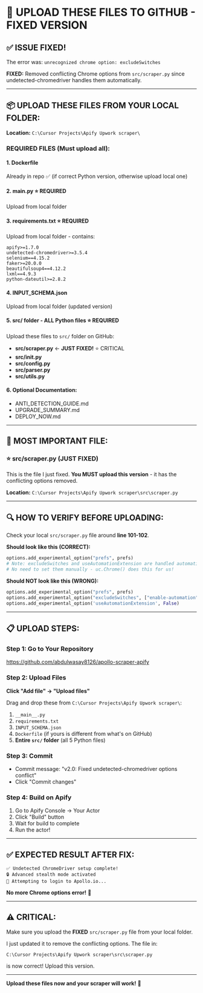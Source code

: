 # 🚀 UPLOAD THESE FILES TO GITHUB - FIXED VERSION

## ✅ **ISSUE FIXED!**

The error was: `unrecognized chrome option: excludeSwitches`

**FIXED:** Removed conflicting Chrome options from `src/scraper.py` since undetected-chromedriver handles them automatically.

---

## 📦 **UPLOAD THESE FILES FROM YOUR LOCAL FOLDER:**

**Location:** `C:\Cursor Projects\Apify Upwork scraper\`

### **REQUIRED FILES (Must upload all):**

#### 1. **Dockerfile**
Already in repo ✅ (if correct Python version, otherwise upload local one)

#### 2. **__main__.py** ⭐ REQUIRED
Upload from local folder

#### 3. **requirements.txt** ⭐ REQUIRED
Upload from local folder - contains:
```
apify>=1.7.0
undetected-chromedriver>=3.5.4
selenium==4.15.2
faker>=20.0.0
beautifulsoup4==4.12.2
lxml==4.9.3
python-dateutil>=2.8.2
```

#### 4. **INPUT_SCHEMA.json**
Upload from local folder (updated version)

#### 5. **src/** folder - ALL Python files ⭐ REQUIRED

Upload these files to `src/` folder on GitHub:

- **src/scraper.py** ← **JUST FIXED!** ⭐ CRITICAL
- **src/__init__.py**
- **src/config.py**
- **src/parser.py**
- **src/utils.py**

#### 6. **Optional Documentation:**
- ANTI_DETECTION_GUIDE.md
- UPGRADE_SUMMARY.md
- DEPLOY_NOW.md

---

## 🎯 **MOST IMPORTANT FILE:**

### ⭐ **src/scraper.py** (JUST FIXED)

This is the file I just fixed. **You MUST upload this version** - it has the conflicting options removed.

**Location:** `C:\Cursor Projects\Apify Upwork scraper\src\scraper.py`

---

## 🔍 **HOW TO VERIFY BEFORE UPLOADING:**

Check your local `src/scraper.py` file around **line 101-102**.

**Should look like this (CORRECT):**
```python
options.add_experimental_option("prefs", prefs)
# Note: excludeSwitches and useAutomationExtension are handled automatically by undetected-chromedriver
# No need to set them manually - uc.Chrome() does this for us!
```

**Should NOT look like this (WRONG):**
```python
options.add_experimental_option("prefs", prefs)
options.add_experimental_option("excludeSwitches", ["enable-automation", "enable-logging"])  # ❌ CAUSES ERROR
options.add_experimental_option('useAutomationExtension', False)
```

---

## 📋 **UPLOAD STEPS:**

### Step 1: Go to Your Repository
https://github.com/abdulwasay8126/apollo-scraper-apify

### Step 2: Upload Files

**Click "Add file" → "Upload files"**

Drag and drop these from `C:\Cursor Projects\Apify Upwork scraper\`:

1. `__main__.py`
2. `requirements.txt`
3. `INPUT_SCHEMA.json`
4. `Dockerfile` (if yours is different from what's on GitHub)
5. **Entire `src/` folder** (all 5 Python files)

### Step 3: Commit
- Commit message: "v2.0: Fixed undetected-chromedriver options conflict"
- Click "Commit changes"

### Step 4: Build on Apify
1. Go to Apify Console → Your Actor
2. Click "Build" button
3. Wait for build to complete
4. Run the actor!

---

## ✅ **EXPECTED RESULT AFTER FIX:**

```
✅ Undetected ChromeDriver setup complete!
🔒 Advanced stealth mode activated
🔐 Attempting to login to Apollo.io...
```

**No more Chrome options error!** 🎉

---

## ⚠️ **CRITICAL:**

Make sure you upload the **FIXED** `src/scraper.py` file from your local folder.

I just updated it to remove the conflicting options. The file in:

`C:\Cursor Projects\Apify Upwork scraper\src\scraper.py`

is now correct! Upload this version.

---

**Upload these files now and your scraper will work!** 🚀

